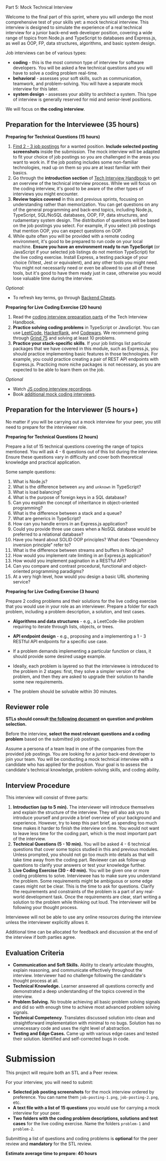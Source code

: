 Part 5: Mock Technical Interview

Welcome to the final part of this sprint, where you will undergo the most comprehensive test of your skills yet: a mock technical interview. This interview is designed to simulate the experience of a real technical interview for a junior back-end web developer position, covering a wide range of topics from Node.js and TypeScript to databases and Express.js, as well as OOP, FP, data structures, algorithms, and basic system design.

Job interviews can be of various types:

- **coding** - this is the most common type of interview for software developers. You will be asked a few technical questions and you will have to solve a coding problem real-time.
- **behavioral** - assesses your soft skills, such as communication, teamwork, and problem-solving. You will have a separate mock interview for this later.
- **system design** - assesses your ability to architect a system. This type of interview is generally reserved for mid and senior-level positions.

We will focus on **the coding interview**.

## Preparation for the Interviewee (35 hours)

**Preparing for Technical Questions (15 hours)**

1. [Find 2 - 3 job postings](https://turingcollege.atlassian.net/wiki/spaces/MI/pages/626688001/Job+postings+for+mock+interviews) for a wanted position. **Include selected posting screenshots** inside the submission. The mock interview will be adapted to fit your choice of job postings so you are challenged in the areas you want to work in. If the job posting includes some non-familiar technologies, read up on them so you are at least familiar with their basics.
2. Go through the **introduction section** of [Tech Interview Handbook](https://www.techinterviewhandbook.org) to get an overview of the technical interview process. While we will focus on the coding interview, it's good to be aware of the other types of interviews you might encounter.
3. **Review topics covered** in this and previous sprints, focusing on understanding rather than memorization. You can get questions on any of the general programming and back-end topics, including Node.js, TypeScript, SQL/NoSQL databases, OOP, FP, data structures, and rudamentary system design. The distribution of questions will be based on the job postings you select. For example, if you select job postings that mention OOP, you can expect questions on OOP.
4. While quite often you will be provided with a remote coding environment, it's good to be prepared to run code on your local machine. **Ensure you have an environment ready to run TypeScript** (or JavaScript if your selected job listings do not mention TypeScript) for the live coding exercise. Install Express, a testing package of your choice (Vitest, Jest or equivalent), and any other tools you might need. You might not necessarily need or even be allowed to use all of these tools, but it's good to have them ready just in case, otherwise you would lose valuable time during the interview.

*Optional:*

- To refresh key terms, go through [Backend Cheats](https://github.com/cheatsnake/backend-cheats).

**Preparing for Live Coding Exercise (20 hours)**

1. Read the [coding interview preparation parts](https://www.techinterviewhandbook.org/coding-interview-prep/) of the Tech Interview Handbook.
2. **Practice solving coding problems** in TypeScript or JavaScript. You can use [LeetCode](https://leetcode.com/), [HackerRank](https://www.hackerrank.com/), and [Codewars](https://www.codewars.com/). We recommend going through [Grind 75](https://www.techinterviewhandbook.org/grind75?weeks=2&hours=15) and solving at least 10 problems.
3. **Practice your stack-specific skills**. If your job listings list particular packages that we have covered in this module, such as Express.js, you should practice implementing basic features in those technologies. For example, you could practice creating a pair of REST API endpoints with Express.js. Practicing more niche packages is not necessary, as you are expected to be able to learn them on the job.

*Optional*

- Watch [JS coding interview recordings](https://interviewing.io/mocks?language=javascript).
- Book [additional mock coding interviews](https://www.techinterviewhandbook.org/mock-interviews/).

## Preparation for the Interviewer (5 hours+)

No matter if you will be carrying out a mock interview for your peer, you still need to prepare for the interviewer role.

**Preparing for Technical Questions (2 hours)**

Prepare a list of 15 technical questions covering the range of topics mentioned. You will ask 4 - 6 questions out of this list during the interview. Ensure these questions vary in difficulty and cover both theoretical knowledge and practical application.

Some sample questions:

1. What is Node.js?
2. What is the difference between `any` and `unknown` in TypeScript?
3. What is load balancing?
4. What is the purpose of foreign keys in a SQL database?
5. Can you explain the concept of inheritance in object-oriented programming?
6. What is the difference between a stack and a queue?
7. What are generics in TypeScript?
8. How can you handle errors in an Express.js application?
9. Could you provide three use cases when a NoSQL database would be preferred to a relational database?
10. Have you heard about SOLID OOP principles? What does "Dependency inversion principle" refer to?
11. What is the difference between streams and buffers in Node.js?
12. How would you implement rate limiting in an Express.js application?
13. How would you implement pagination in a RESTful API?
14. Can you compare and contrast procedural, functional and object-oriented programming paradigms?
15. At a very high level, how would you design a basic URL shortening service?

**Preparing for Live Coding Exercise (3 hours)**

Prepare 2 coding problems and their solutions for the live coding exercise that you would use in your role as an interviewer. Prepare a folder for each problem, including a problem description, a solution, and test cases.

  - **Algorithms and data structures** - e.g., a LeetCode-like problem requiring to iterate through lists, objects, or trees.
  - **API endpoint design** - e.g., proposing and a implementing a 1 - 3 RESTful API endpoints for a specific use case.

- If a problem demands implementing a particular function or class, it should provide some desired usage example.
- Ideally, each problem is layered so that the interviewee is introduced to the problem in 2 stages: first, they solve a simpler version of the problem, and then they are asked to upgrade their solution to handle some new requirements.
- The problem should be solvable within 30 minutes.

## Reviewer role

**STLs should consult [the following document](https://docs.google.com/document/d/1z9SF5aPyTwFVtaNOLguLW_rBHG90zdn_BG1YWbxztHA/edit?usp=sharing) on question and problem selection.**

Before the interview, **select the most relevant questions and a coding problem** based on the submitted job postings.

Assume a persona of a team lead in one of the companies from the provided job postings. You are looking for a junior back-end developer to join your team. You will be conducting a mock technical interview with a candidate who has applied for the position. Your goal is to assess the candidate's technical knowledge, problem-solving skills, and coding ability.

## Interview Procedure

This interview will consist of three parts:

1. **Introduction (up to 5 min).** The interviewer will introduce themselves and explain the structure of the interview. They will also ask you to introduce yourself and provide a brief overview of your background and experience. However, try to keep this part brief, as spending too much time makes it harder to finish the interview on time. You would not want to leave less time for the coding part, which is the most important part of the interview.
2. **Technical Questions (5 - 10 min).** You will be asked 4 - 6 technical questions that cover some topics studied in this and previous modules. Unless prompted, you should not go too much into details as that will take time away from the coding part. Reviewer can ask follow-up questions to clarify your answers or test your knowledge further.
3. **Live Coding Exercise (30 - 40 min).** You will be given one or more coding problems to solve. Interviewee has to make sure you understand the problem. Some requirements might be ambiguous or some edge cases might not be clear. This is the time to ask for questions. Clarify the requirements and constraints of the problem is a part of any real-world development task. Once the requirements are clear, start writing a solution to the problem while thinking out loud. The interviewer will be following your thought process.

Interviewee will not be able to use any online resources during the interview unless the interviewer explicitly allows it.

Additional time can be allocated for feedback and discussion at the end of the interview if both parties agree.

## Evaluation Criteria

- **Communication and Soft Skills.** Ability to clearly articulate thoughts, explain reasoning, and communicate effectively throughout the interview. Interviewer had no challenge following the candidate's thought process at all.
- **Technical Knowledge.** Learner answered all questions correctly and demonstrated a deep understanding of the topics covered in the interview.
- **Problem Solving.** No trouble achieving all basic problem solving signals and did so with enough time to achieve most advanced problem solving signals.
- **Technical Competency**. Translates discussed solution into clean and straightforward implementation with minimal to no bugs. Solution has no unnecessary code and uses the right level of abstraction.
- **Testing and Edge Cases.** Came up with various edge cases and tested their solution. Identified and self-corrected bugs in code.

# Submission

This project will require both an STL and a Peer review.

For your interview, you will need to submit:

- **Selected job posting screenshots** for the mock interview ordered by preference. You can name them `job-posting-1.png`, `job-posting-2.png`, etc.
- **A text file with a list of 15 questions** you would use for carrying a mock interview for your peer.
- **Two folders with the coding problem descriptions, solutions and test cases** for the live coding exercise. Name the folders `problem-1` and `problem-2`.

Submitting a list of questions and coding problems is **optional** for the peer review and **mandatory** for the STL review.

**Estimate average time to prepare: 40 hours**
